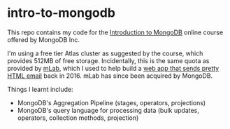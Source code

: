 # intro-to-mongodb

This repo contains my code for the [Introduction to MongoDB](https://www.coursera.org/learn/introduction-mongodb) online course offered by MongoDB Inc.

I'm using a free tier Atlas cluster as suggested by the course, which provides 512MB of free storage. Incidentally, this is the same quota as  provided by [mLab](https://mlab.com), which I used to help build a [web app that sends pretty HTML email](https://floating-journey-14614.herokuapp.com/#/signup) back in 2016. mLab has since been acquired by MongoDB.

Things I learnt include:
* MongoDB's Aggregation Pipeline (stages, operators, projections)
* MongoDB's query language for processing data (bulk updates, operators, collection methods, projection)
